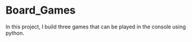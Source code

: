# Board_Games
In this project, I build three games that can be played in the console using python. 
